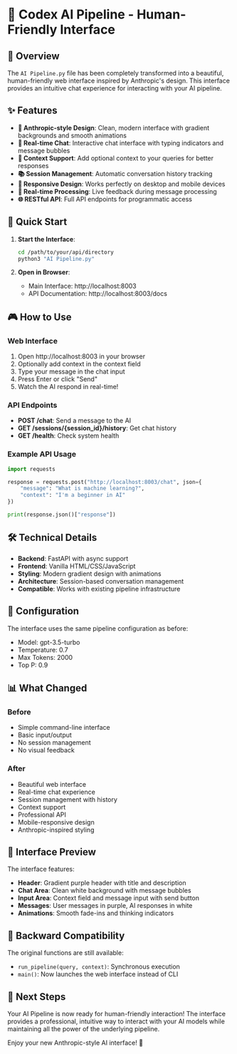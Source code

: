 # 🤖 Codex AI Pipeline - Human-Friendly Interface

## 🎯 Overview

The `AI Pipeline.py` file has been completely transformed into a beautiful, human-friendly web interface inspired by Anthropic's design. This interface provides an intuitive chat experience for interacting with your AI pipeline.

## ✨ Features

- **🎨 Anthropic-style Design**: Clean, modern interface with gradient backgrounds and smooth animations
- **💬 Real-time Chat**: Interactive chat interface with typing indicators and message bubbles
- **📝 Context Support**: Add optional context to your queries for better responses
- **📚 Session Management**: Automatic conversation history tracking
- **📱 Responsive Design**: Works perfectly on desktop and mobile devices
- **🔄 Real-time Processing**: Live feedback during message processing
- **🌐 RESTful API**: Full API endpoints for programmatic access

## 🚀 Quick Start

1. **Start the Interface**:
   ```bash
   cd /path/to/your/api/directory
   python3 "AI Pipeline.py"
   ```

2. **Open in Browser**:
   - Main Interface: http://localhost:8003
   - API Documentation: http://localhost:8003/docs

## 🎮 How to Use

### Web Interface
1. Open http://localhost:8003 in your browser
2. Optionally add context in the context field
3. Type your message in the chat input
4. Press Enter or click "Send"
5. Watch the AI respond in real-time!

### API Endpoints

- **POST /chat**: Send a message to the AI
- **GET /sessions/{session_id}/history**: Get chat history
- **GET /health**: Check system health

### Example API Usage
```python
import requests

response = requests.post("http://localhost:8003/chat", json={
    "message": "What is machine learning?",
    "context": "I'm a beginner in AI"
})

print(response.json()["response"])
```

## 🛠 Technical Details

- **Backend**: FastAPI with async support
- **Frontend**: Vanilla HTML/CSS/JavaScript
- **Styling**: Modern gradient design with animations
- **Architecture**: Session-based conversation management
- **Compatible**: Works with existing pipeline infrastructure

## 🔧 Configuration

The interface uses the same pipeline configuration as before:
- Model: gpt-3.5-turbo
- Temperature: 0.7
- Max Tokens: 2000
- Top P: 0.9

## 📊 What Changed

### Before
- Simple command-line interface
- Basic input/output
- No session management
- No visual feedback

### After
- Beautiful web interface
- Real-time chat experience
- Session management with history
- Context support
- Professional API
- Mobile-responsive design
- Anthropic-inspired styling

## 🎨 Interface Preview

The interface features:
- **Header**: Gradient purple header with title and description
- **Chat Area**: Clean white background with message bubbles
- **Input Area**: Context field and message input with send button
- **Messages**: User messages in purple, AI responses in white
- **Animations**: Smooth fade-ins and thinking indicators

## 🔄 Backward Compatibility

The original functions are still available:
- `run_pipeline(query, context)`: Synchronous execution
- `main()`: Now launches the web interface instead of CLI

## 🎉 Next Steps

Your AI Pipeline is now ready for human-friendly interaction! The interface provides a professional, intuitive way to interact with your AI models while maintaining all the power of the underlying pipeline.

Enjoy your new Anthropic-style AI interface! 🚀